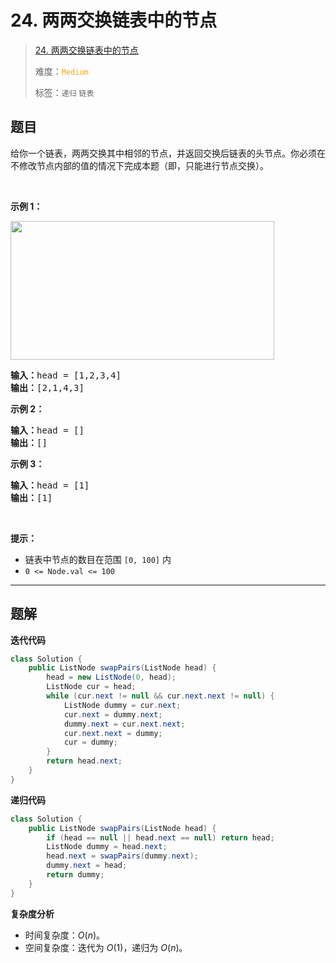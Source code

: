 # 24. 两两交换链表中的节点

> [24. 两两交换链表中的节点](https://leetcode.cn/problems/swap-nodes-in-pairs/)
>
> 难度：<font color=orange>`Medium`</font>
>
> 标签：`递归` `链表`

## 题目

<p>给你一个链表，两两交换其中相邻的节点，并返回交换后链表的头节点。你必须在不修改节点内部的值的情况下完成本题（即，只能进行节点交换）。</p>

<p>&nbsp;</p>

<p><strong>示例 1：</strong></p>
<img alt="" src="https://assets.leetcode.com/uploads/2020/10/03/swap_ex1.jpg" style="width: 422px; height: 222px;" />
<pre>
<strong>输入：</strong>head = [1,2,3,4]
<strong>输出：</strong>[2,1,4,3]
</pre>

<p><strong>示例 2：</strong></p>

<pre>
<strong>输入：</strong>head = []
<strong>输出：</strong>[]
</pre>

<p><strong>示例 3：</strong></p>

<pre>
<strong>输入：</strong>head = [1]
<strong>输出：</strong>[1]
</pre>

<p>&nbsp;</p>

<p><strong>提示：</strong></p>

<ul>
	<li>链表中节点的数目在范围 <code>[0, 100]</code> 内</li>
	<li><code>0 &lt;= Node.val &lt;= 100</code></li>
</ul>


--------------------

## 题解

**迭代代码**

```java
class Solution {
    public ListNode swapPairs(ListNode head) {
        head = new ListNode(0, head);
        ListNode cur = head;
        while (cur.next != null && cur.next.next != null) {
            ListNode dummy = cur.next;
            cur.next = dummy.next;
            dummy.next = cur.next.next;
            cur.next.next = dummy;
            cur = dummy;
        }
        return head.next;
    }
}
```

**递归代码**

```java
class Solution {
    public ListNode swapPairs(ListNode head) {
        if (head == null || head.next == null) return head;
        ListNode dummy = head.next;
        head.next = swapPairs(dummy.next);
        dummy.next = head;
        return dummy;
    }
}
```

**复杂度分析**

- 时间复杂度：$O(n)$。
- 空间复杂度：迭代为 $O(1)$，递归为 $O(n)$。
